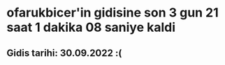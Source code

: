 # ofarukbicer'in gidisine son 3 gun 21 saat 1 dakika 08 saniye kaldi

## Gidis tarihi: 30.09.2022 :(